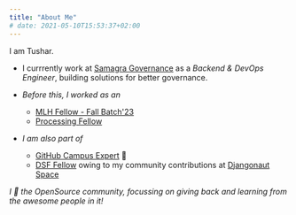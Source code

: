 ```yaml
---
title: "About Me"
# date: 2021-05-10T15:53:37+02:00
---
```


I am Tushar. 

- I currrently work at [Samagra Governance](https://tech.samagragovernance.in) as a *Backend & DevOps Engineer*, building solutions for better governance. 

- *Before this, I worked as an*
    - [MLH Fellow - Fall Batch'23](https://fellowship.mlh.io)
    - [Processing Fellow](https://medium.com/processing-foundation/announcing-google-summer-of-code-2022-projects-and-a-few-more-77043ab4d0b4)  
- *I am also part of* 
    - [GitHub Campus Expert](https://githubcampus.expert) 🚩
    - [DSF Fellow](https://www.djangoproject.com/foundation/minutes/2024/mar/14/dsf-board-monthly-meeting/) owing to my community contributions at [Djangonaut Space](https://djangonaut.space)


*I 💚 the OpenSource community, focussing on giving back and learning from the awesome people in it!*

